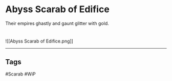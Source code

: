 # Abyss Scarab of Edifice
Their empires ghastly and gaunt glitter with gold.

#
![[Abyss Scarab of Edifice.png]]

---
## Tags
#Scarab
#WiP 